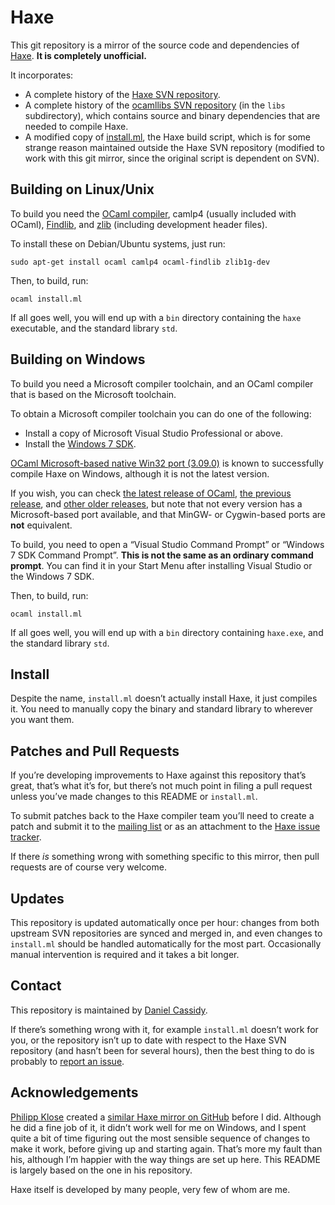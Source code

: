 Haxe
====

This git repository is a mirror of the source code and dependencies of
[Haxe](http://www.haxe.org/). **It is completely unofficial.**

It incorporates:

* A complete history of the [Haxe SVN repository][1].
* A complete history of the [ocamllibs SVN repository][2] (in the `libs`
  subdirectory), which contains source and binary dependencies that are needed
  to compile Haxe.
* A modified copy of [install.ml][3], the Haxe build script, which is for some
  strange reason maintained outside the Haxe SVN repository (modified to work
  with this git mirror, since the original script is dependent on SVN).


Building on Linux/Unix
----------------------

To build you need the [OCaml compiler][4], camlp4 (usually included with
OCaml), [Findlib][5], and [zlib][6] (including development header files).

To install these on Debian/Ubuntu systems, just run:

```
sudo apt-get install ocaml camlp4 ocaml-findlib zlib1g-dev
```

Then, to build, run:

```
ocaml install.ml
```

If all goes well, you will end up with a `bin` directory containing the
`haxe` executable, and the standard library `std`.


Building on Windows
-------------------

To build you need a Microsoft compiler toolchain, and an OCaml compiler that
is based on the Microsoft toolchain.

To obtain a Microsoft compiler toolchain you can do one of the following:

* Install a copy of Microsoft Visual Studio Professional or above.
* Install the [Windows 7 SDK][7].

[OCaml Microsoft-based native Win32 port (3.09.0)][8] is known to successfully
compile Haxe on Windows, although it is not the latest version.

If you wish, you can check [the latest release of OCaml][9],
[the previous release][10], and [other older releases][11], but note that not
every version has a Microsoft-based port available, and that MinGW- or
Cygwin-based ports are **not** equivalent.

To build, you need to open a “Visual Studio Command Prompt” or “Windows 7 SDK
Command Prompt”. **This is not the same as an ordinary command prompt**. You
can find it in your Start Menu after installing Visual Studio or the Windows
7 SDK.

Then, to build, run:

```
ocaml install.ml
```

If all goes well, you will end up with a `bin` directory containing
`haxe.exe`, and the standard library `std`.


Install
-------

Despite the name, `install.ml` doesn’t actually install Haxe, it just compiles
it. You need to manually copy the binary and standard library to wherever
you want them.


Patches and Pull Requests
-------------------------

If you’re developing improvements to Haxe against this repository that’s
great, that’s what it’s for, but there’s not much point in filing a pull
request unless you’ve made changes to this README or `install.ml`.

To submit patches back to the Haxe compiler team you’ll need to create a patch
and submit it to the [mailing list][12] or as an attachment to the [Haxe
issue tracker][13].

If there *is* something wrong with something specific to this mirror, then
pull requests are of course very welcome.


Updates
-------

This repository is updated automatically once per hour: changes from both
upstream SVN repositories are synced and merged in, and even changes to
`install.ml` should be handled automatically for the most part. Occasionally
manual intervention is required and it takes a bit longer.


Contact
-------

This repository is maintained by [Daniel Cassidy][14].

If there’s something wrong with it, for example `install.ml` doesn’t work for
you, or the repository isn’t up to date with respect to the Haxe SVN
repository (and hasn’t been for several hours), then the best thing to do
is probably to [report an issue][15].


Acknowledgements
----------------

[Philipp Klose][16] created a [similar Haxe mirror on GitHub][17] before I
did. Although he did a fine job of it, it didn’t work well for me on Windows,
and I spent quite a bit of time figuring out the most sensible sequence of
changes to make it work, before giving up and starting again. That’s more my
fault than his, although I’m happier with the way things are set up here.
This README is largely based on the one in his repository.

Haxe itself is developed by many people, very few of whom are me.


  [1]: http://code.google.com/p/haxe/ "Haxe SVN repository"
  [2]: http://code.google.com/p/ocamllibs/ "ocamllibs SVN repository"
  [3]: http://www.haxe.org/file/install.ml "Official Haxe build script"
  [4]: http://caml.inria.fr/ "The Caml language"
  [5]: http://projects.camlcity.org/projects/findlib.html/ "Findlib"
  [6]: http://zlib.net/ "zlib"
  [7]: http://www.microsoft.com/en-us/download/details.aspx?id=3138 "Windows 7 SDK"
  [8]: http://caml.inria.fr/pub/distrib/ocaml-3.09/ocaml-3.09.0-win-msvc.exe "OCaml Microsoft-based native Win32 port (3.09.0)"
  [9]: http://caml.inria.fr/ocaml/release.en.html "Latest OCaml release"
  [10]: http://caml.inria.fr/ocaml/release-prev.en.html "Previous OCaml release"
  [11]: http://caml.inria.fr/pub/distrib/ "All OCaml releases"
  [12]: https://groups.google.com/forum/#!forum/haxelang "Haxe mailing list"
  [13]: http://code.google.com/p/haxe/issues/list "Haxe issue tracker"
  [14]: mailto:mail@danielcassidy.me.uk "Daniel Cassidy"
  [15]: https://github.com/haxe-mirrors/haxe/issues "Issues"
  [16]: https://github.com/TheHippo "TheHippo (Philipp Klose) on GitHub"
  [17]: https://github.com/TheHippo/haxe "TheHippo/haxe on GitHub"
